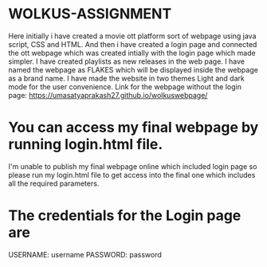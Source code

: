# WOLKUS-ASSIGNMENT
Here initially i have created a movie ott platform sort of webpage using java script, CSS and HTML. 
And then i have created a login page and connected the ott webpage which was created intially with the login page which made simpler.
I have created playlists as new releases in the web page.
I have named the webpage as FLAKES which will be displayed inside the webpage as a brand name.
I have made the website in two themes Light and dark mode for the user convenience.
Link for the webpage without the login page: https://umasatyaprakash27.github.io/wolkuswebpage/
# You can access my final webpage by running login.html file.
I'm unable to publish my final webpage online which included login page so please run my login.html file to get access into the final one which includes all the required parameters.
# The credentials for the Login page are
USERNAME: username
PASSWORD: password
